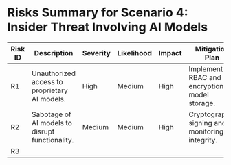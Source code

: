 # Risks Summary for Scenario 4: Insider Threat Involving AI Models

| Risk ID | Description                                         | Severity | Likelihood | Impact | Mitigation Plan                                      |
|---------|-----------------------------------------------------|----------|------------|--------|------------------------------------------------------|
| R1      | Unauthorized access to proprietary AI models.       | High     | Medium     | High   | Implement RBAC and encryption for model storage.    |
| R2      | Sabotage of AI models to disrupt functionality.     | Medium   | Medium     | High   | Cryptographic signing and monitoring for integrity. |
| R3

